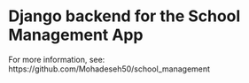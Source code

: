 <h1>Django backend for the School Management App</h1>
For more information, see: https://github.com/Mohadeseh50/school_management
